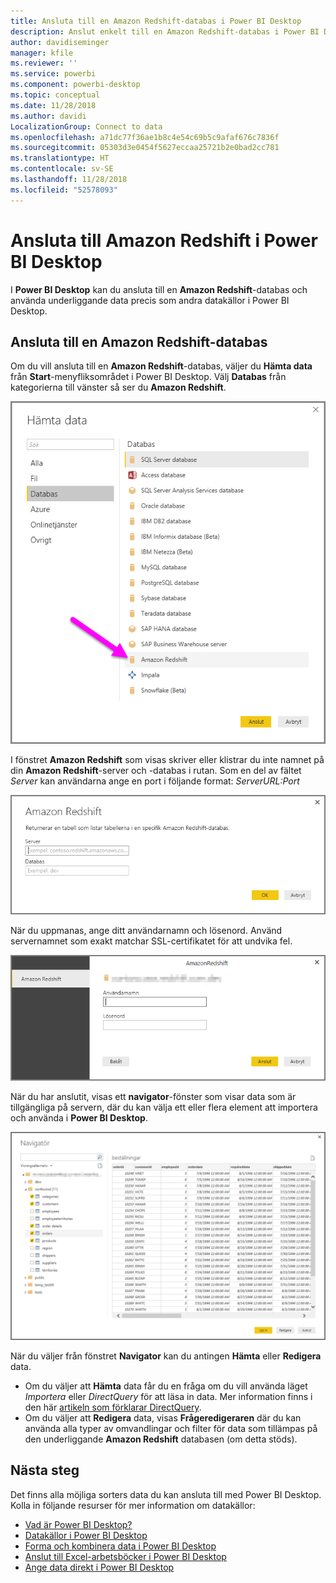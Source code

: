 ```yaml
---
title: Ansluta till en Amazon Redshift-databas i Power BI Desktop
description: Anslut enkelt till en Amazon Redshift-databas i Power BI Desktop
author: davidiseminger
manager: kfile
ms.reviewer: ''
ms.service: powerbi
ms.component: powerbi-desktop
ms.topic: conceptual
ms.date: 11/28/2018
ms.author: davidi
LocalizationGroup: Connect to data
ms.openlocfilehash: a71dc77f36ae1b8c4e54c69b5c9afaf676c7836f
ms.sourcegitcommit: 05303d3e0454f5627eccaa25721b2e0bad2cc781
ms.translationtype: HT
ms.contentlocale: sv-SE
ms.lasthandoff: 11/28/2018
ms.locfileid: "52578093"
---
```

# <a name="connect-to-amazon-redshift-in-power-bi-desktop"></a>Ansluta till Amazon Redshift i Power BI Desktop
I **Power BI Desktop** kan du ansluta till en **Amazon Redshift**-databas och använda underliggande data precis som andra datakällor i Power BI Desktop.

## <a name="connect-to-an-amazon-redshift-database"></a>Ansluta till en Amazon Redshift-databas
Om du vill ansluta till en **Amazon Redshift**-databas, väljer du **Hämta data** från **Start**-menyfliksområdet i Power BI Desktop. Välj **Databas** från kategorierna till vänster så ser du **Amazon Redshift**.

![](media/desktop-connect-redshift/connect_redshift_3.png)

I fönstret **Amazon Redshift** som visas skriver eller klistrar du inte namnet på din **Amazon Redshift**-server och -databas i rutan. Som en del av fältet *Server* kan användarna ange en port i följande format: *ServerURL:Port*

![](media/desktop-connect-redshift/connect_redshift_4.png)

När du uppmanas, ange ditt användarnamn och lösenord. Använd servernamnet som exakt matchar SSL-certifikatet för att undvika fel. 

![](media/desktop-connect-redshift/connect_redshift_5.png)

När du har anslutit, visas ett **navigator**-fönster som visar data som är tillgängliga på servern, där du kan välja ett eller flera element att importera och använda i **Power BI Desktop**.

![](media/desktop-connect-redshift/connect_redshift_6.png)

När du väljer från fönstret **Navigator** kan du antingen **Hämta** eller **Redigera** data.

* Om du väljer att **Hämta** data får du en fråga om du vill använda läget *Importera* eller *DirectQuery* för att läsa in data. Mer information finns i den här [artikeln som förklarar DirectQuery](desktop-use-directquery.md).
* Om du väljer att **Redigera** data, visas **Frågeredigeraren** där du kan använda alla typer av omvandlingar och filter för data som tillämpas på den underliggande **Amazon Redshift** databasen (om detta stöds).

## <a name="next-steps"></a>Nästa steg
Det finns alla möjliga sorters data du kan ansluta till med Power BI Desktop. Kolla in följande resurser för mer information om datakällor:

* [Vad är Power BI Desktop?](desktop-what-is-desktop.md)
* [Datakällor i Power BI Desktop](desktop-data-sources.md)
* [Forma och kombinera data i Power BI Desktop](desktop-shape-and-combine-data.md)
* [Anslut till Excel-arbetsböcker i Power BI Desktop](desktop-connect-excel.md)   
* [Ange data direkt i Power BI Desktop](desktop-enter-data-directly-into-desktop.md)   

